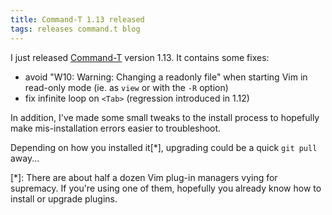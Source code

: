 ```yaml
---
title: Command-T 1.13 released
tags: releases command.t blog
---
```


I just released [Command-T](/wiki/Command-T) version 1.13. It contains some fixes:

-   avoid "W10: Warning: Changing a readonly file" when starting Vim in read-only mode (ie. as `view` or with the `-R` option)
-   fix infinite loop on `<Tab>` (regression introduced in 1.12)

In addition, I've made some small tweaks to the install process to hopefully make mis-installation errors easier to troubleshoot.

Depending on how you installed it\[\*\], upgrading could be a quick `git pull` away...

\[\*\]: There are about half a dozen Vim plug-in managers vying for supremacy. If you're using one of them, hopefully you already know how to install or upgrade plugins.
